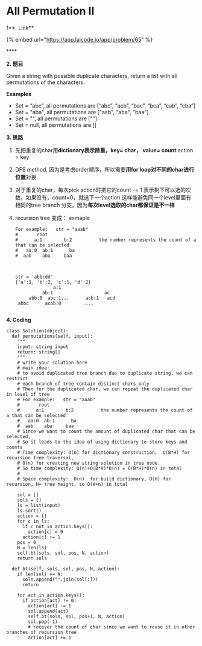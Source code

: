 # All Permutation II

1**. Link**

{% embed url="https://app.laicode.io/app/problem/65" %}

\*\*\*\*

**2. 题目**

Given a string with possible duplicate characters, return a list with all permutations of the characters.

**Examples**

* Set = “abc”, all permutations are \[“abc”, “acb”, “bac”, “bca”, “cab”, “cba”\]
* Set = "aba", all permutations are \["aab", "aba", "baa"\]
* Set = "", all permutations are \[""\]
* Set = null, all permutations are \[\]



**3. 思路**

1. 先把重复的char用**dictionary表示除重，key= char， value= count**  action = key
2. DFS method, 因为是考虑order顺序，所以需要**用for loop对不同的char进行位置**对换
3. 对于重复的char，每次pick action时把它的count -= 1 表示剩下可以选的次数，如果没有，count=0，就选下一个action.这样能避免同一个level里面有相同的tree branch 分支，因为**每次level选取的char都保证是不一样**
4. recursion tree 变成： exmaple

   ```text
   For example:   str = "aaab"
   #       root
   #      a:1        b:2          the number represents the count of a that can be selected
   #   aa:0  ab:1      ba     
   #  aab    aba     baa   



   str = 'abbcdd'
   {'a':1, 'b':2, 'c':1, 'd':2}
                 a:1
             ab:1                   ac
        abb:0  abc:1,..      acb:1   acd
    abbc      acbb:0        ....
 
   ```

**4. Coding**

```text
class Solution(object):
  def permutations(self, input):
    """
    input: string input
    return: string[]
    """
    # write your solution here
    # main idea:
    # to avoid duplicated tree branch due to duplicate string, we can restrict
    # each branch of tree contain distinct chars only
    # Then for the duplicated char, we can repeat the duplicated char in level of tree
    # For example:   str = "aaab"
    #       root
    #      a:1        b:2          the number represents the count of a that can be selected
    #   aa:0  ab:1      ba     
    #  aab    aba     baa   
    # Since we want to count the amount of duplicated char that can be selected, 
    # So it leads to the idea of using dictionary to store keys and counts
    # Time complexity: O(n) for dictionary construction,  O(B*H) for recursion tree traversal, 
    # O(n) for creating new string solution in tree node. 
    # So time complexity: O(n)+O(B*H)*O(n) = O(B*H)*O(n) in total
    # 
    # Space complexity:  O(n)  for build dictionary, O(H) for recursion, H= tree height, so O(H+n) in total

    sol = []
    sols = []
    ls = list(input)
    ls.sort()
    action = {}
    for c in ls:
      if c not in action.keys():
        action[c] = 0
      action[c] += 1
    pos = 0
    N = len(ls)
    self.bt(sols, sol, pos, N, action)
    return sols

  def bt(self, sols, sol, pos, N, action):
    if len(sol) == N:
      sols.append("".join(sol[:]))
      return

    for act in action.keys():
      if action[act] != 0:
        action[act] -= 1
        sol.append(act)
        self.bt(sols, sol, pos+1, N, action) 
        sol.pop(-1)
        # recover the count of char since we want to reuse it in other branches of recursion tree
        action[act] += 1
```













